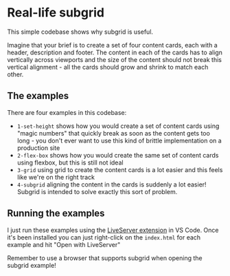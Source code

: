 # Real-life subgrid

This simple codebase shows why subgrid is useful.

Imagine that your brief is to create a set of four content cards, each with a header, description and footer. The content in each of the cards has to align vertically across viewports and the size of the content should not break this vertical alignment - all the cards should grow and shrink to match each other.

## The examples

There are four examples in this codebase:

- `1-set-height` shows how you would create a set of content cards using "magic numbers" that quickly break as soon as the content gets too long - you don't ever want to use this kind of brittle implementation on a production site
- `2-flex-box` shows how you would create the same set of content cards using flexbox, but this is still not ideal
- `3-grid` using grid to create the content cards is a lot easier and this feels like we're on the right track
- `4-subgrid` aligning the content in the cards is suddenly a lot easier! Subgrid is intended to solve exactly this sort of problem.

## Running the examples

I just run these examples using the [LiveServer extension](https://marketplace.visualstudio.com/items?itemName=ritwickdey.LiveServer) in VS Code. Once it's been installed you can just right-click on the `index.html` for each example and hit "Open with LiveServer"

Remember to use a browser that supports subgrid when opening the subgrid example!
